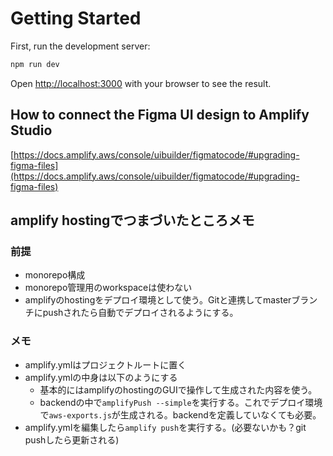 # Getting Started

First, run the development server:

```bash
npm run dev
```

Open [http://localhost:3000](http://localhost:3000) with your browser to see the result.

## How to connect the Figma UI design to Amplify Studio

[https://docs.amplify.aws/console/uibuilder/figmatocode/#upgrading-figma-files](https://docs.amplify.aws/console/uibuilder/figmatocode/#upgrading-figma-files)

## amplify hostingでつまづいたところメモ

### 前提

- monorepo構成
- monorepo管理用のworkspaceは使わない
- amplifyのhostingをデプロイ環境として使う。Gitと連携してmasterブランチにpushされたら自動でデプロイされるようにする。

### メモ

- amplify.ymlはプロジェクトルートに置く
- amplify.ymlの中身は以下のようにする
  - 基本的にはamplifyのhostingのGUIで操作して生成された内容を使う。
  - backendの中で`amplifyPush --simple`を実行する。これでデプロイ環境で`aws-exports.js`が生成される。backendを定義していなくても必要。
- amplify.ymlを編集したら`amplify push`を実行する。(必要ないかも？git pushしたら更新される)
